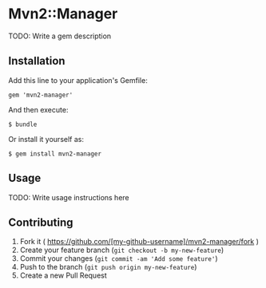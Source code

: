# Mvn2::Manager

TODO: Write a gem description

## Installation

Add this line to your application's Gemfile:

    gem 'mvn2-manager'

And then execute:

    $ bundle

Or install it yourself as:

    $ gem install mvn2-manager

## Usage

TODO: Write usage instructions here

## Contributing

1. Fork it ( https://github.com/[my-github-username]/mvn2-manager/fork )
2. Create your feature branch (`git checkout -b my-new-feature`)
3. Commit your changes (`git commit -am 'Add some feature'`)
4. Push to the branch (`git push origin my-new-feature`)
5. Create a new Pull Request
